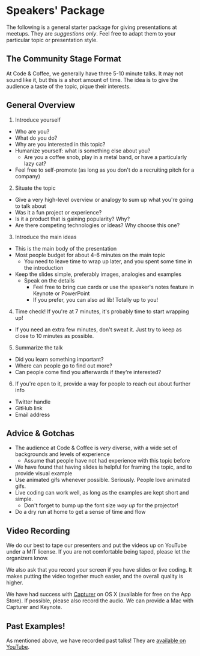 # Speakers' Package
The following is a general starter package for giving presentations at meetups.
They are _suggestions only_. Feel free to adapt them to your particular topic or
presentation style.

## The Community Stage Format
At Code & Coffee, we generally have three 5-10 minute talks. It may not sound like it,
but this is a short amount of time. The idea is to give the audience a taste of the topic,
pique their interests.

## General Overview
1. Introduce yourself
  - Who are you?
  - What do you do?
  - Why are you interested in this topic?
  - Humanize yourself: what is something else about you?
    - Are you a coffee snob, play in a metal band, or have a particularly lazy cat?
  - Feel free to self-promote (as long as you don't do a recruiting pitch for a company)

2. Situate the topic
  - Give a very high-level overview or analogy to sum up what you're going to talk about
  - Was it a fun project or experience?
  - Is it a product that is gaining popularity? Why?
  - Are there competing technologies or ideas? Why choose this one?

3. Introduce the main ideas
  - This is the main body of the presentation
  - Most people budget for about 4-6 minutes on the main topic
    - You need to leave time to wrap up later, and you spent some time in the introduction
  - Keep the slides simple, preferably images, analogies and examples
    - Speak on the details
      - Feel free to bring cue cards or use the speaker's notes feature in Keynote or PowerPoint
      - If you prefer, you can also ad lib! Totally up to you!

4. Time check! If you're at 7 minutes, it's probably time to start wrapping up!
  - If you need an extra few minutes, don't sweat it. Just try to keep as close to 10 minutes as possible.

5. Summarize the talk
  - Did you learn something important?
  - Where can people go to find out more?
  - Can people come find you afterwards if they're interested?

6. If you're open to it, provide a way for people to reach out about further info
  - Twitter handle
  - GitHub link
  - Email address

## Advice & Gotchas
- The audience at Code & Coffee is _very_ diverse, with a wide set of backgrounds and levels of experience
  - Assume that people have not had experience with this topic before
- We have found that having slides is helpful for framing the topic, and to provide visual example
- Use animated gifs whenever possible. Seriously. People love animated gifs.
- Live coding can work well, as long as the examples are kept short and simple.
  - Don't forget to bump up the font size _way up_ for the projector!
- Do a dry run at home to get a sense of time and flow

## Video Recording
We do our best to tape our presenters and put the videos up on YouTube under a MIT license.
If you are not comfortable being taped, please let the organizers know.

We also ask that you record your screen if you have slides or live coding. It makes
putting the video together much easier, and the overall quality is higher.

We have had success with [Capturer](https://itunes.apple.com/ca/app/capturer/id652792633?mt=12) on OS X (available for free on the App Store).
If possible, please also record the audio. We can provide a Mac with Capturer and Keynote.

## Past Examples!
As mentioned above, we have recorded past talks! They are [available on YouTube](https://www.youtube.com/channel/UCQaXHorjVswT9xm8Ho7G0RQ).
